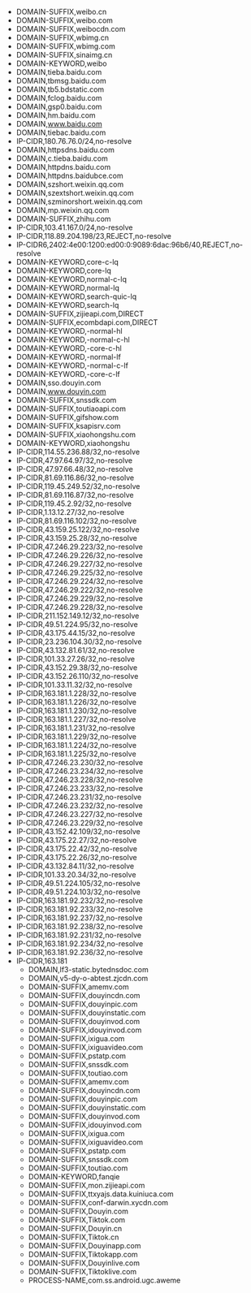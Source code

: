 
- DOMAIN-SUFFIX,weibo.cn
- DOMAIN-SUFFIX,weibo.com
- DOMAIN-SUFFIX,weibocdn.com
- DOMAIN-SUFFIX,wbimg.cn
- DOMAIN-SUFFIX,wbimg.com
- DOMAIN-SUFFIX,sinaimg.cn
- DOMAIN-KEYWORD,weibo
- DOMAIN,tieba.baidu.com
- DOMAIN,tbmsg.baidu.com
- DOMAIN,tb5.bdstatic.com
- DOMAIN,fclog.baidu.com
- DOMAIN,gsp0.baidu.com
- DOMAIN,hm.baidu.com
- DOMAIN,www.baidu.com
- DOMAIN,tiebac.baidu.com
- IP-CIDR,180.76.76.0/24,no-resolve
- DOMAIN,httpsdns.baidu.com
- DOMAIN,c.tieba.baidu.com
- DOMAIN,httpdns.baidu.com
- DOMAIN,httpdns.baidubce.com
- DOMAIN,szshort.weixin.qq.com
- DOMAIN,szextshort.weixin.qq.com
- DOMAIN,szminorshort.weixin.qq.com
- DOMAIN,mp.weixin.qq.com
- DOMAIN-SUFFIX,zhihu.com
- IP-CIDR,103.41.167.0/24,no-resolve
- IP-CIDR,118.89.204.198/23,REJECT,no-resolve
- IP-CIDR6,2402:4e00:1200:ed00:0:9089:6dac:96b6/40,REJECT,no-resolve
- DOMAIN-KEYWORD,core-c-lq
- DOMAIN-KEYWORD,core-lq
- DOMAIN-KEYWORD,normal-c-lq
- DOMAIN-KEYWORD,normal-lq
- DOMAIN-KEYWORD,search-quic-lq
- DOMAIN-KEYWORD,search-lq
- DOMAIN-SUFFIX,zijieapi.com,DIRECT
- DOMAIN-SUFFIX,ecombdapi.com,DIRECT
- DOMAIN-KEYWORD,-normal-hl
- DOMAIN-KEYWORD,-normal-c-hl
- DOMAIN-KEYWORD,-core-c-hl
- DOMAIN-KEYWORD,-normal-lf
- DOMAIN-KEYWORD,-normal-c-lf
- DOMAIN-KEYWORD,-core-c-lf
- DOMAIN,sso.douyin.com
- DOMAIN,www.douyin.com
- DOMAIN-SUFFIX,snssdk.com
- DOMAIN-SUFFIX,toutiaoapi.com
- DOMAIN-SUFFIX,gifshow.com
- DOMAIN-SUFFIX,ksapisrv.com
- DOMAIN-SUFFIX,xiaohongshu.com
- DOMAIN-KEYWORD,xiaohongshu
- IP-CIDR,114.55.236.88/32,no-resolve
- IP-CIDR,47.97.64.97/32,no-resolve
- IP-CIDR,47.97.66.48/32,no-resolve
- IP-CIDR,81.69.116.86/32,no-resolve
- IP-CIDR,119.45.249.52/32,no-resolve
- IP-CIDR,81.69.116.87/32,no-resolve
- IP-CIDR,119.45.2.92/32,no-resolve
- IP-CIDR,1.13.12.27/32,no-resolve
- IP-CIDR,81.69.116.102/32,no-resolve
- IP-CIDR,43.159.25.122/32,no-resolve
- IP-CIDR,43.159.25.28/32,no-resolve
- IP-CIDR,47.246.29.223/32,no-resolve
- IP-CIDR,47.246.29.226/32,no-resolve
- IP-CIDR,47.246.29.227/32,no-resolve
- IP-CIDR,47.246.29.225/32,no-resolve
- IP-CIDR,47.246.29.224/32,no-resolve
- IP-CIDR,47.246.29.222/32,no-resolve
- IP-CIDR,47.246.29.229/32,no-resolve
- IP-CIDR,47.246.29.228/32,no-resolve
- IP-CIDR,211.152.149.12/32,no-resolve
- IP-CIDR,49.51.224.95/32,no-resolve
- IP-CIDR,43.175.44.15/32,no-resolve
- IP-CIDR,23.236.104.30/32,no-resolve
- IP-CIDR,43.132.81.61/32,no-resolve
- IP-CIDR,101.33.27.26/32,no-resolve
- IP-CIDR,43.152.29.38/32,no-resolve
- IP-CIDR,43.152.26.110/32,no-resolve
- IP-CIDR,101.33.11.32/32,no-resolve
- IP-CIDR,163.181.1.228/32,no-resolve
- IP-CIDR,163.181.1.226/32,no-resolve
- IP-CIDR,163.181.1.230/32,no-resolve
- IP-CIDR,163.181.1.227/32,no-resolve
- IP-CIDR,163.181.1.231/32,no-resolve
- IP-CIDR,163.181.1.229/32,no-resolve
- IP-CIDR,163.181.1.224/32,no-resolve
- IP-CIDR,163.181.1.225/32,no-resolve
- IP-CIDR,47.246.23.230/32,no-resolve
- IP-CIDR,47.246.23.234/32,no-resolve
- IP-CIDR,47.246.23.228/32,no-resolve
- IP-CIDR,47.246.23.233/32,no-resolve
- IP-CIDR,47.246.23.231/32,no-resolve
- IP-CIDR,47.246.23.232/32,no-resolve
- IP-CIDR,47.246.23.227/32,no-resolve
- IP-CIDR,47.246.23.229/32,no-resolve
- IP-CIDR,43.152.42.109/32,no-resolve
- IP-CIDR,43.175.22.27/32,no-resolve
- IP-CIDR,43.175.22.42/32,no-resolve
- IP-CIDR,43.175.22.26/32,no-resolve
- IP-CIDR,43.132.84.11/32,no-resolve
- IP-CIDR,101.33.20.34/32,no-resolve
- IP-CIDR,49.51.224.105/32,no-resolve
- IP-CIDR,49.51.224.103/32,no-resolve
- IP-CIDR,163.181.92.232/32,no-resolve
- IP-CIDR,163.181.92.233/32,no-resolve
- IP-CIDR,163.181.92.237/32,no-resolve
- IP-CIDR,163.181.92.238/32,no-resolve
- IP-CIDR,163.181.92.231/32,no-resolve
- IP-CIDR,163.181.92.234/32,no-resolve
- IP-CIDR,163.181.92.236/32,no-resolve
- IP-CIDR,163.181
  - DOMAIN,lf3-static.bytednsdoc.com
  - DOMAIN,v5-dy-o-abtest.zjcdn.com
  - DOMAIN-SUFFIX,amemv.com
  - DOMAIN-SUFFIX,douyincdn.com
  - DOMAIN-SUFFIX,douyinpic.com
  - DOMAIN-SUFFIX,douyinstatic.com
  - DOMAIN-SUFFIX,douyinvod.com
  - DOMAIN-SUFFIX,idouyinvod.com
  - DOMAIN-SUFFIX,ixigua.com
  - DOMAIN-SUFFIX,ixiguavideo.com
  - DOMAIN-SUFFIX,pstatp.com
  - DOMAIN-SUFFIX,snssdk.com
  - DOMAIN-SUFFIX,toutiao.com
  - DOMAIN-SUFFIX,amemv.com
  - DOMAIN-SUFFIX,douyincdn.com
  - DOMAIN-SUFFIX,douyinpic.com
  - DOMAIN-SUFFIX,douyinstatic.com
  - DOMAIN-SUFFIX,douyinvod.com
  - DOMAIN-SUFFIX,idouyinvod.com
  - DOMAIN-SUFFIX,ixigua.com
  - DOMAIN-SUFFIX,ixiguavideo.com
  - DOMAIN-SUFFIX,pstatp.com
  - DOMAIN-SUFFIX,snssdk.com
  - DOMAIN-SUFFIX,toutiao.com
  - DOMAIN-KEYWORD,fanqie
  - DOMAIN-SUFFIX,mon.zijieapi.com
  - DOMAIN-SUFFIX,ttxyajs.data.kuiniuca.com
  - DOMAIN-SUFFIX,conf-darwin.xycdn.com
  - DOMAIN-SUFFIX,Douyin.com
  - DOMAIN-SUFFIX,Tiktok.com
  - DOMAIN-SUFFIX,Douyin.cn
  - DOMAIN-SUFFIX,Tiktok.cn
  - DOMAIN-SUFFIX,Douyinapp.com
  - DOMAIN-SUFFIX,Tiktokapp.com
  - DOMAIN-SUFFIX,Douyinlive.com
  - DOMAIN-SUFFIX,Tiktoklive.com
  - PROCESS-NAME,com.ss.android.ugc.aweme
